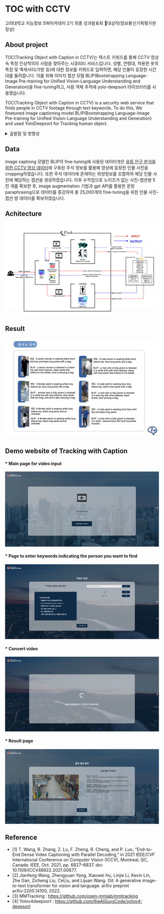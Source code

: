 # TOC with CCTV
고려대학교 지능정보 SW아카데미 2기 최종 성과발표회 🥇대상작(정보통신기획평가원장상)

## About project
TOC(Tracking Object with Caption in CCTV)는 텍스트 키워드를 통해 CCTV 영상 속 특정 인상착의의 사람을 찾아주는 시큐리티 서비스입니다. 성별, 연령대, 착용한 옷의 특징 및 액세서리(가방 등)에 대한 정보를 키워드로 입력하면, 해당 인물이 등장한 시간대를 돌려줍니다.
이를 위해 이미지 캡션 모델 BLIP(Bootstrapping Language-Image Pre-training for Unified Vision-Language Understanding and Generation)을 fine-tuning하고, 사람 객체 추적에 yolo-deepsort 라이브러리를 사용했습니다.

TOC(Tracking Object with Caption in CCTV) is a security web service that finds people in CCTV footage through text keywords.
To do this, We finetuned image captioning model BLIP(Bootstrapping Language-Image Pre-training for Unified Vision-Language Understanding and Generation) and used YoloDeepsort for Tracking human object.

<details>
 <summary>출발점 및 방향성</summary>
 
 ### 문제 발견
   - CCTV 영상을 통해 실종자, 범죄 용의자에 대한 단서를 찾기 위해서는 영상자료를 전부 살펴보아야함
   - 방대한 녹화 영상을 사람이 하나하나 살펴보는 방식의 대응은 많은 시간 비용이 들어 비효율적  
 
 ### 문제 정의 및 솔루션
 - 영상 속 인물의 시각적 단서(인상착의 등)을 텍스트로 변환하여, 기존의 텍스트 검색을 적용하여 원하는 인물을 빠르게 찾고자 하는 문제로 재정의
 - 그러나 dense video captioning 및 dense image captiong의 현실적 성능과 컴퓨팅 리소스의 문제 발생
 - 인물 추적을 위한 yolo-deepsort 라이브러리와, 추적된 인물에 대한 image captioning을 수행하는 BLIP 모델을 결합하여 서비스 구축
</details>

## Data
image captiong 모델인 BLIP의 fine-tuning에 사용된 데이터셋은 [유동 인구 분석을 위한 CCTV 영상 데이터](https://www.aihub.or.kr/aihubdata/data/view.do?currMenu=115&topMenu=100&aihubDataSe=realm&dataSetSn=489)에 구축된 주석 정보를 활용해 영상에 등장한 인물 사진을 cropping하였습니다. 또한 주석 데이터에 존재하는 외양정보를 조합하여 해당 인물 사진에 해당하는 캡션을 생성하였습니다. 이후 수작업으로 노이즈가 없는 사진-캡션쌍 5천 개를 확보한 후, image augmentation 기법과 gpt API를 활용한 문장 paraphrasing으로 데이터를 증강하여 총 25,000개의 fine-tuning을 위한 인물 사진-캡션 쌍 데이터를 확보하였습니다.

## Achitecture
<p align="center"><img src="web/www/static/preview/system_overview.png"\></p>

## Result
<p align="center"><img src="web/www/static/preview/result_preview.png"\></p>

## Demo website of Tracking with Caption
#### * Main page for video input
<p align="center"><img src="web/www/static/preview/video.png"\></p>

#### * Page to enter keywords indicating the person you want to find
<p align="center"><img src="web/www/static/preview/keyword.png"\></p>

#### * Convert video
<p align="center"><img src="web/www/static/preview/loading.png"\></p>

#### * Result page
<p align="center"><img src="web/www/static/preview/result.png"\></p>

## Reference
* [1] T. Wang, R. Zhang, Z. Lu, F. Zheng, R. Cheng, and P. Luo, “End-to-End Dense Video Captioning with Parallel Decoding,” in 2021 IEEE/CVF International Conference on Computer Vision (ICCV), Montreal, QC, Canada: IEEE, Oct. 2021, pp. 6827–6837. doi: 10.1109/ICCV48922.2021.00677.
* [2] Jianfeng Wang, Zhengyuan Yang, Xiaowei Hu, Linjie Li, Kevin Lin, Zhe Gan, Zicheng Liu, CeLiu, and Lijuan Wang. Git: A generative image-to-text transformer for vision and language. arXiv preprint arXiv:2205.14100, 2022.
* [3] MMTracking : https://github.com/open-mmlab/mmtracking
* [4] Yolov4deepsort : https://github.com/theAIGuysCode/yolov4-deepsort

